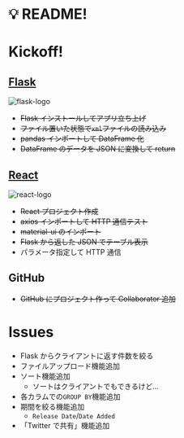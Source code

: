 # :bulb: README!

# Kickoff!

## [Flask](https://a2c.bitbucket.io/flask/)

![flask-logo](https://a2c.bitbucket.io/flask/_images/logo-full.png)

- ~~Flask インストールしてアプリ立ち上げ~~
- ~~ファイル置いた状態で`xml`ファイルの読み込み~~
- ~~pandas インポートして DataFrame 化~~
- ~~DataFrame のデータを JSON に変換して return~~

## [React](https://ja.reactjs.org/)

![react-logo](https://dwglogo.com/wp-content/uploads/2017/09/React_logo.png)

- ~~React プロジェクト作成~~
- ~~axios インポートして HTTP 通信テスト~~
- ~~material-ui のインポート~~
- ~~Flask から返した JSON でテーブル表示~~
- パラメータ指定して HTTP 通信

## GitHub

- ~~GitHub にプロジェクト作って Collaborator 追加~~

# Issues

- Flask からクライアントに返す件数を絞る
- ファイルアップロード機能追加
- ソート機能追加
  - ソートはクライアントでもできるけど…
- 各カラムでの`GROUP BY`機能追加
- 期間を絞る機能追加
  - `Release Date`/`Date Added`
- 「Twitter で共有」機能追加
